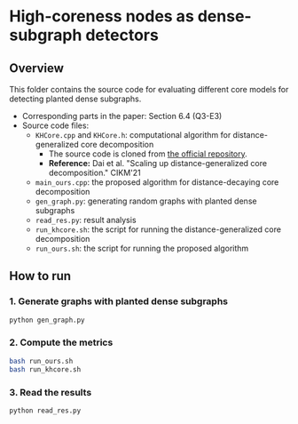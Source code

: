 # High-coreness nodes as dense-subgraph detectors

## Overview

This folder contains the source code for evaluating different core models for detecting planted dense subgraphs.

- Corresponding parts in the paper: Section 6.4 (Q3-E3)
- Source code files:
  - `KHCore.cpp` and `KHCore.h`: computational algorithm for distance-generalized core decomposition
    - The source code is cloned from [the official repository](https://github.com/BITDataScience/khcore).
    - **Reference:** Dai et al. "Scaling up distance-generalized core decomposition." CIKM'21
  - `main_ours.cpp`: the proposed algorithm for distance-decaying core decomposition
  - `gen_graph.py`: generating random graphs with planted dense subgraphs
  - `read_res.py`: result analysis
  - `run_khcore.sh`: the script for running the distance-generalized core decomposition
  - `run_ours.sh`: the script for running the proposed algorithm

## How to run

### 1. Generate graphs with planted dense subgraphs

```bash
python gen_graph.py
```

### 2. Compute the metrics

```bash
bash run_ours.sh
bash run_khcore.sh
```

### 3. Read the results

```bash
python read_res.py
```
